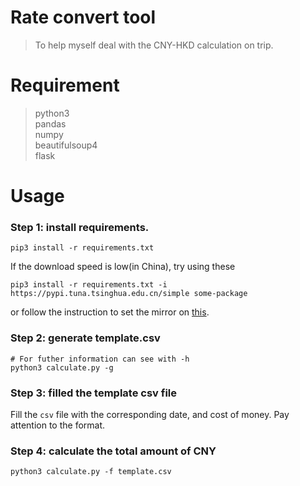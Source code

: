 # Rate convert tool
> To help myself deal with the CNY-HKD calculation on trip.

# Requirement
> python3   
> pandas    
> numpy   
> beautifulsoup4    
> flask    

# Usage

### Step 1: install requirements.
```shell
pip3 install -r requirements.txt
```
If the download speed is low(in China), try using these

```shell
pip3 install -r requirements.txt -i https://pypi.tuna.tsinghua.edu.cn/simple some-package
```

or follow the instruction to set the mirror on [this](https://mirrors.tuna.tsinghua.edu.cn/help/pypi/).

### Step 2: generate template.csv
```shell
# For futher information can see with -h
python3 calculate.py -g
```

### Step 3: filled the template csv file
Fill the `csv` file with the corresponding date, and cost of money. Pay attention to the format.

### Step 4: calculate the total amount of CNY
```shell
python3 calculate.py -f template.csv
```
